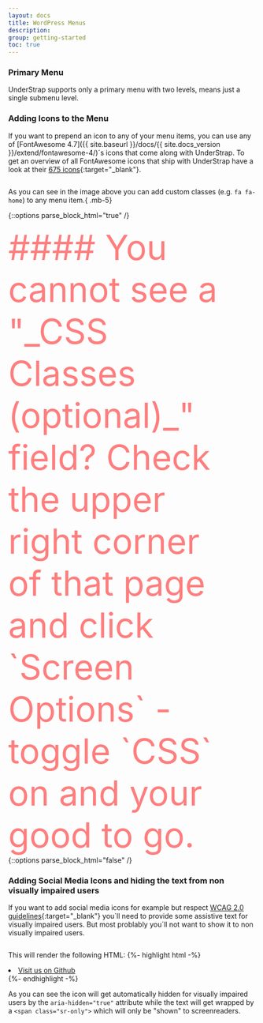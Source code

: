 ```yaml
---
layout: docs
title: WordPress Menus
description: 
group: getting-started
toc: true
---
```


### Primary Menu

UnderStrap supports only a primary menu with two levels, means just a single submenu level.

### Adding Icons to the Menu

If you want to prepend an icon to any of your menu items, you can use any of [FontAwesome 4.7]({{ site.baseurl }}/docs/{{ site.docs_version }}/extend/fontawesome-4/)´s icons that come along with UnderStrap. To get an overview of all FontAwesome icons that ship with UnderStrap have a look at their [675 icons](https://fontawesome.com/v4.7.0/icons/){:target="_blank"}.

<figure class="mb-5">
  <img src="{{ site.baseurl }}/assets/img/menu-icons-with-text.jpg" alt="" class="img-fluid">
</figure>

As you can see in the image above you can add custom classes (e.g. `fa fa-home`) to any menu item.{ .mb-5}

{::options parse_block_html="true" /}
<div class="bd-callout bd-callout-warning mt-5 mb-5">
<span class="fa fa-question-circle-o" aria-hidden="true" style="font-size:5em; float:left; margin-right:.5em; color:rgba(255,0,0,.5);"><span>
#### You cannot see a "_CSS Classes (optional)_" field?
Check the upper right corner of that page and click `Screen Options` - toggle `CSS` on and your good to go.
</div>
{::options parse_block_html="false" /}

### Adding Social Media Icons and hiding the text from non visually impaired users

If you want to add social media icons for example but respect [WCAG 2.0 guidelines](https://www.w3.org/TR/WCAG20/){:target="_blank"} you´ll need to provide some assistive text for visually impaired users. But most problably you´ll not want to show it to non visually impaired users.



<figure class="mb-5">
  <img src="{{ site.baseurl }}/assets/img/menu-icons-without-text.jpg" alt="" class="img-fluid">
</figure>

This will render the following HTML:
{%- highlight html -%}
<li itemscope="itemscope" itemtype="https://www.schema.org/SiteNavigationElement" id="menu-item-1713" class="menu-item menu-item-type-custom menu-item-object-custom menu-item-1713 nav-item">
  <a title="Visit us on Github" href="https://github.com/understrap" class="nav-link">
    <i class="fa fa-github" aria-hidden="true"></i>
    <span class="sr-only">Visit us on Github</span>
  </a>
</li>
{%- endhighlight -%}

As you can see the icon will get automatically hidden for visually impaired users by the `aria-hidden="true"` attribute while the text will get wrapped by a `<span class="sr-only">` which will only be "shown" to screenreaders.
